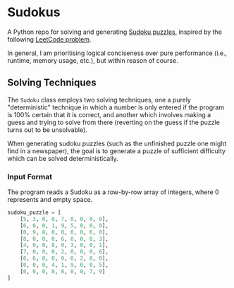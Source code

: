# Sudokus

A Python repo for solving and generating [Sudoku puzzles](https://en.wikipedia.org/wiki/Sudoku), 
inspired by the following [LeetCode problem](https://leetcode.com/problems/sudoku-solver/).

In general, I am prioritising logical conciseness over pure performance 
(i.e., runtime, memory usage, etc.), but within reason of course.

## Solving Techniques

The `Sudoku` class employs two solving techniques, one a purely "deterministic" technique in which a number is 
only entered if the program is 100% certain that it is correct, and another which involves making a guess and trying 
to solve from there (reverting on the guess if the puzzle turns out to be unsolvable).

When generating sudoku puzzles (such as the unfinished puzzle one might find in a newspaper), the goal is to generate 
a puzzle of sufficient difficulty which can be solved deterministically.

### Input Format

The program reads a Sudoku as a row-by-row array of integers, where 0 represents and empty space.

```python
sudoku_puzzle = [
    [5, 3, 0, 0, 7, 0, 0, 0, 0],
    [6, 0, 0, 1, 9, 5, 0, 0, 0],
    [0, 9, 8, 0, 0, 0, 0, 6, 0],
    [8, 0, 0, 0, 6, 0, 0, 0, 3],
    [4, 0, 0, 8, 0, 3, 0, 0, 1],
    [7, 0, 0, 0, 2, 0, 0, 0, 6],
    [0, 6, 0, 0, 0, 0, 2, 8, 0],
    [0, 0, 0, 4, 1, 9, 0, 0, 5],
    [0, 0, 0, 0, 8, 0, 0, 7, 9]
]
```

